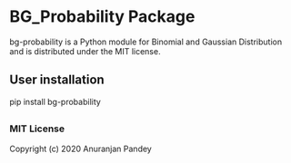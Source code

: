 # BG_Probability Package

bg-probability is a Python module for Binomial and Gaussian Distribution and is distributed under the MIT license.

## User installation

pip install bg-probability
##
### MIT License
  Copyright (c) 2020 Anuranjan Pandey
